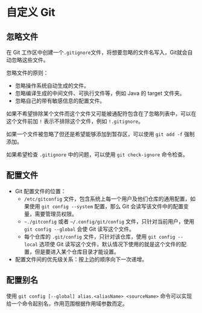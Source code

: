 # 自定义 Git

## 忽略文件

在 Git 工作区中创建一个`.gitignore`文件，将想要忽略的文件名写入，Git就会自动忽略这些文件。

忽略文件的原则：

- 忽略操作系统自动生成的文件。
- 忽略编译生成的中间文件、可执行文件等，例如 Java 的 target 文件夹。
- 忽略自己的带有敏感信息的配置文件。

如果不希望排除某个文件而这个文件又可能被通配符包含在了忽略列表中，可以在这个文件前加 `!` 表示不排除这个文件，例如 `!.gitignore`。

如果一个文件被忽略了但还是希望能够添加到暂存区，可以使用 `git add -f` 强制添加。

如果希望检查 `.gitignore` 中的问题，可以使用 `git check-ignore` 命令检查。

## 配置文件

- Git 配置文件的位置：
    - `/etc/gitconfig` 文件，包含系统上每一个用户及他们仓库的通用配置，如果使用 `git config --system` 配置，那么 Git 会读写该文件中的配置变量，需要管理员权限。
    - `~./gitconfig` 或者 `~/.config/git/config` 文件，只针对当前用户，使用 `git config --global` 会使 Git 读写这个文件。
    - 每个仓库的 `.git/config` 文件，只针对该仓库，使用 `git config --local` 选项使 Git 读写这个文件，默认情况下使用的就是这个文件的配置，但是要进入某个仓库目录才能设置。
- 配置文件间的优先级关系：按上边的顺序向下一次递增。

## 配置别名

使用 `git config [--global] alias.<aliasName> <sourceName>` 命令可以实现给一个命令起别名，作用范围根据作用域参数而定。
